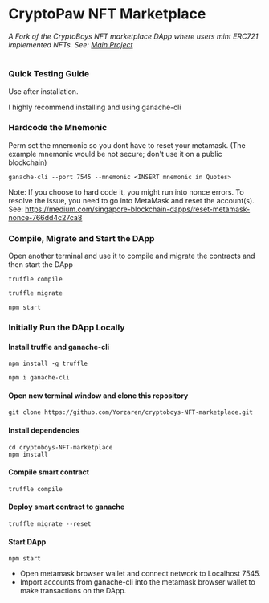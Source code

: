 # CryptoPaw NFT Marketplace
<i>A Fork of the CryptoBoys NFT marketplace DApp where users mint ERC721 implemented NFTs. See: [Main Project](https://github.com/devpavan04/cryptoboys-nft-marketplace)</i>
#
### Quick Testing Guide
Use after installation.

I highly recommend installing and using ganache-cli

### Hardcode the Mnemonic
Perm set the mnemonic so you dont have to reset your metamask. (The example mnemonic would be not secure; don't use it on a public blockchain)
```
ganache-cli --port 7545 --mnemonic <INSERT mnemonic in Quotes>
```
Note: If you choose to hard code it, you might run into nonce errors. To resolve the issue, you need to go into MetaMask and reset the account(s). See: https://medium.com/singapore-blockchain-dapps/reset-metamask-nonce-766dd4c27ca8

### Compile, Migrate and Start the DApp
Open another terminal and use it to compile and migrate the contracts and then start the DApp
```
truffle compile
```
```
truffle migrate
```
```
npm start
```
### Initially Run the DApp Locally
#### Install truffle and ganache-cli
```
npm install -g truffle
```
```
npm i ganache-cli
```
#### Open new terminal window and clone this repository
```
git clone https://github.com/Yorzaren/cryptoboys-NFT-marketplace.git
```
#### Install dependencies
```
cd cryptoboys-NFT-marketplace
npm install
```
#### Compile smart contract
```
truffle compile
```
#### Deploy smart contract to ganache
```
truffle migrate --reset
```
#### Start DApp
```
npm start
```
- Open metamask browser wallet and connect network to Localhost 7545.
- Import accounts from ganache-cli into the metamask browser wallet to make transactions on the DApp.
